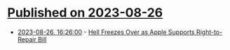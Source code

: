 # [Published on 2023-08-26](index.md)

* [2023-08-26, 16:26:00](https://soylentnews.org/article.pl?sid=23/08/25/1047241&from=rss) - [Hell Freezes Over as Apple Supports Right-to-Repair Bill](https://soylentnews.org/article.pl?sid=23/08/25/1047241&from=rss)

